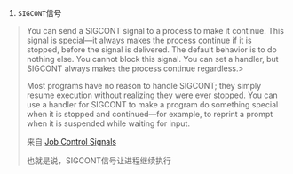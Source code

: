 1. `SIGCONT`信号

> You can send a SIGCONT signal to a process to make it continue. This signal is special—it always makes the process continue if it is stopped, before the signal is delivered. The default behavior is to do nothing else. You cannot block this signal. You can set a handler, but SIGCONT always makes the process continue regardless.> 
> 
> Most programs have no reason to handle SIGCONT; they simply resume execution without realizing they were ever stopped. You can use a handler for SIGCONT to make a program do something special when it is stopped and continued—for example, to reprint a prompt when it is suspended while waiting for input.
> 
> 来自 [Job Control Signals](https://www.gnu.org/software/libc/manual/html_node/Job-Control-Signals.html)
> 
> 也就是说，SIGCONT信号让进程继续执行


